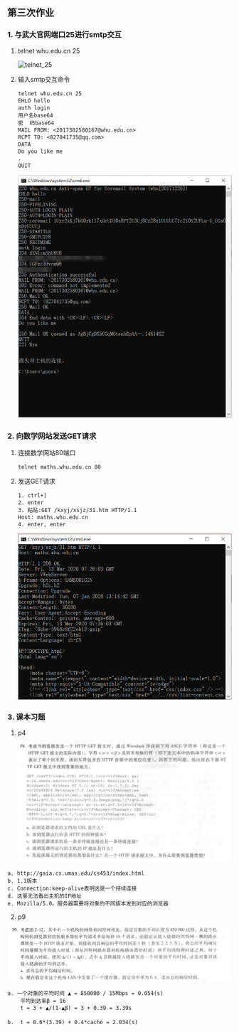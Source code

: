 ## 第三次作业



### 1. 与武大官网端口25进行smtp交互

1. telnet whu.edu.cn 25

   ![telnet_25](https://github.com/20192021855-DCAN/HOMEWORK-3/2017302580167/img/telnet_25.png)

2. 输入smtp交互命令

   ```
   telnet whu.edu.cn 25
   EHLO hello
   auth login
   用户名base64
   密  码base64
   MAIL FROM: <2017302580167@whu.edu.cn>
   RCPT TO: <827041735@qq.com>
   DATA
   Do you like me
   .
   QUIT
   ```

   ![telnet_25](img/smtp_1.png)



### 2. 向数学网站发送GET请求

1. 连接数学网站80端口

   ```
   telnet maths.whu.edu.cn 80
   ```

2. 发送GET请求

   ```
   1. ctrl+]
   2. enter
   3. 粘贴:GET /kxyj/xsjz/31.htm HTTP/1.1
   Host: maths.whu.edu.cn
   4. enter, enter
   ```

   ![telnet_25](img/GET.png)



### 3. 课本习题

1. p4

   ![](img/p4.png)

```
a. http://gaia.cs.umas.edu/cs453/index.html
b. 1.1版本
c. Connection:keep-alive表明这是一个持续连接
d. 这里无法看出主机的IP地址
e. Mozilla/5.0。服务器需要将对象的不同版本发到对应的浏览器
```



2. p9

![](img/p9.png)

```
a. 一个对象的平均时间 ▲ = 850000 / 15Mbps = 0.054(s)
	平均到达率β = 16
	t = 3 + ▲/(1-▲β) = 3 + 0.39 = 3.39s

b.  t = 0.6*(3.39) + 0.4*cache = 2.034(s)
```

